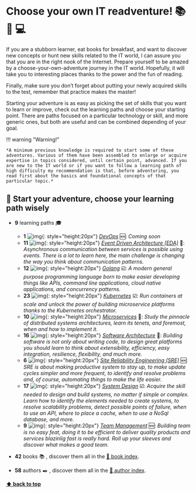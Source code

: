 
[//]: # (Auto generated file from templates)


# Choose your own IT readventure! :books: :sunrise_over_mountains: :computer:

If you are a stubborn learner, eat books for breakfast, and want to discover new concepts or hunt new skills related to the IT world, I can assure you that you are in the right nook of the Internet. Prepare yourself to be amazed by a choose-your-own-adventure journey in the IT world. Hopefully, it will take you to interesting places thanks to the power and the fun of reading.

Finally, make sure you don’t forget about putting your newly acquired skills to the test, remember that practice makes the master!

Starting your adventure is as easy as picking the set of skills that you want to learn or improve, check out the learning paths and choose your starting point. There are paths focused on a particular technology or skill, and more generic ones, but both are useful and can be combined depending of your goal.


!!! warning "Warning!"

    *A minimum previous knowledge is required to start some of these adventures. Various of them have been assembled to enlarge or acquire expertise in topics considered, until certain point, advanced. If you are new to the IT world or if you want to follow a learning path of high difficulty my recommendation is that, before adventuring, you read first about the basics and foundational concepts of that particular topic.*


## :checkered_flag: Start your adventure, choose your learning path wisely


- **9** learning paths :mortar_board:
    * **1** ![img](/assets/learning-paths/icons/devops.png){: style="height:20px"} [*DevOps*](learning-paths/devops) :new:: *Coming soon*
    * **11** ![img](/assets/learning-paths/icons/eda.png){: style="height:20px"} [*Event Driven Architecture (EDA)*](learning-paths/event-driven-architecture) :construction:: *Asynchronous communication between services is possible using events. There is a lot to learn here, the main challenge is changing the way you think about communication patterns.*
    * **12** ![img](https://skillicons.dev/icons?i=go){: style="height:20px"} [*Golang*](learning-paths/golang) :ballot_box_with_check:: *A modern general purpose programming language born to make easier developing things like APIs, command line applications, cloud native applications, and concurrency patterns.*
    * **23** ![img](https://user-images.githubusercontent.com/25181517/182534006-037f08b5-8e7b-4e5f-96b6-5d2a5558fa85.png){: style="height:20px"} [*Kubernetes*](learning-paths/kubernetes) :ballot_box_with_check:: *Run containers at scale and unlock the power of building microservice platforms thanks to the Kubernetes orchestrator.*
    * **10** ![img](/assets/learning-paths/icons/microservices.png){: style="height:20px"} [*Microservices*](learning-paths/microservices) :construction:: *Study the pinnacle of distributed systems architectures, learn its tenets, and foremost, when and how to implement it.*
    * **16** ![img](/assets/learning-paths/icons/software-architecture.png){: style="height:20px"} [*Software Architecture*](learning-paths/software-architecture) :construction:: *Building software is not only about writing code, to design great platforms you should learn to think about extensibility, efficiency, easy integration, resilience, flexibility, and much more.*
    * **6** ![img](/assets/learning-paths/icons/sre.png){: style="height:20px"} [*Site Reliability Engineering (SRE)*](learning-paths/sre) :new:: *SRE is about making productive system to stay up, to make update cycles simpler and more frequent, to identify and resolve problems and, of course, automating things to make the life easier.*
    * **17** ![img](/assets/learning-paths/icons/system-design.png){: style="height:20px"} [*System Design*](learning-paths/system-design) :ballot_box_with_check:: *Acquire the skill needed to design and build systems, no matter if simple or complex. Learn how to identify the elements needed to create systems, to resolve scalability problems, detect possible points of failure, when to use an API, where to place a cache, when to use a NoSql database, and more.*
    * **9** ![img](/assets/learning-paths/icons/team-management.png){: style="height:20px"} [*Team Management*](learning-paths/team-management) :new:: *Building team is no easy feat, doing it to be efficient to deliver quality products and services blazinlig fast is really hard. Roll up your sleeves and discover what makes a good team.*

- **42** books :books: , discover them all in the [:scroll: book index](/references/book-index).
- **58** authors :black_nib: , discover them all in the [:scroll: author index](/references/author-index).

[**⬆ back to top**](#choose-your-own-it-readventure)
